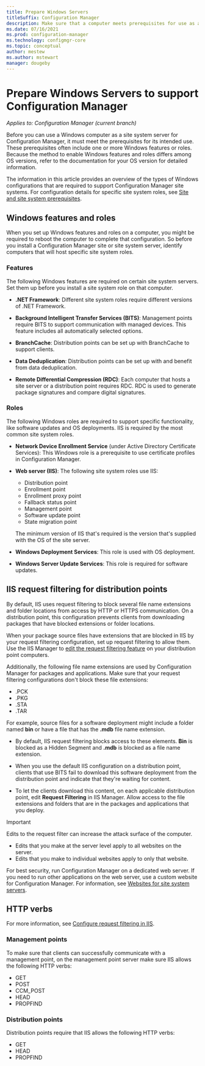```yaml
---
title: Prepare Windows Servers
titleSuffix: Configuration Manager
description: Make sure that a computer meets prerequisites for use as a site server or a site system server for Configuration Manager.
ms.date: 07/16/2021
ms.prod: configuration-manager
ms.technology: configmgr-core
ms.topic: conceptual
author: mestew
ms.author: mstewart
manager: dougeby
---
```


# Prepare Windows Servers to support Configuration Manager

*Applies to: Configuration Manager (current branch)*

Before you can use a Windows computer as a site system server for Configuration Manager, it must meet the prerequisites for its intended use. These prerequisites often include one or more Windows features or roles. Because the method to enable Windows features and roles differs among OS versions, refer to the documentation for your OS version for detailed information.

The information in this article provides an overview of the types of Windows configurations that are required to support Configuration Manager site systems. For configuration details for specific site system roles, see [Site and site system prerequisites](../configs/site-and-site-system-prerequisites.md).

## Windows features and roles

When you set up Windows features and roles on a computer, you might be required to reboot the computer to complete that configuration. So before you install a Configuration Manager site or site system server, identify computers that will host specific site system roles.

### Features

The following Windows features are required on certain site system servers. Set them up before you install a site system role on that computer.

- **.NET Framework**: Different site system roles require different versions of .NET Framework.

- **Background Intelligent Transfer Services (BITS)**: Management points require BITS to support communication with managed devices. This feature includes all automatically selected options.

- **BranchCache**: Distribution points can be set up with BranchCache to support clients.

- **Data Deduplication**: Distribution points can be set up with and benefit from data deduplication.

- **Remote Differential Compression (RDC)**: Each computer that hosts a site server or a distribution point requires RDC. RDC is used to generate package signatures and compare digital signatures.

### Roles

The following Windows roles are required to support specific functionality, like software updates and OS deployments. IIS is required by the most common site system roles.

- **Network Device Enrollment Service** (under Active Directory Certificate Services): This Windows role is a prerequisite to use certificate profiles in Configuration Manager.

- **Web server (IIS)**: The following site system roles use IIS:

  - Distribution point
  - Enrollment point
  - Enrollment proxy point
  - Fallback status point
  - Management point
  - Software update point
  - State migration point

  The minimum version of IIS that's required is the version that's supplied with the OS of the site server.

- **Windows Deployment Services**: This role is used with OS deployment.

- **Windows Server Update Services**: This role is required for software updates.

## IIS request filtering for distribution points

By default, IIS uses request filtering to block several file name extensions and folder locations from access by HTTP or HTTPS communication. On a distribution point, this configuration prevents clients from downloading packages that have blocked extensions or folder locations.

When your package source files have extensions that are blocked in IIS by your request filtering configuration, set up request filtering to allow them. Use the IIS Manager to [edit the request filtering feature](/previous-versions/orphan-topics/ws.11/hh831621(v=ws.11)) on your distribution point computers.

Additionally, the following file name extensions are used by Configuration Manager for packages and applications. Make sure that your request filtering configurations don't block these file extensions:

- .PCK
- .PKG
- .STA
- .TAR

For example, source files for a software deployment might include a folder named **bin** or have a file that has the **.mdb** file name extension.

- By default, IIS request filtering blocks access to these elements. **Bin** is blocked as a Hidden Segment and **.mdb** is blocked as a file name extension.

- When you use the default IIS configuration on a distribution point, clients that use BITS fail to download this software deployment from the distribution point and indicate that they're waiting for content.

- To let the clients download this content, on each applicable distribution point, edit **Request Filtering** in IIS Manager. Allow access to the file extensions and folders that are in the packages and applications that you deploy.

> [!IMPORTANT]
> Edits to the request filter can increase the attack surface of the computer.
>
> - Edits that you make at the server level apply to all websites on the server.
> - Edits that you make to individual websites apply to only that website.
>
> For best security, run Configuration Manager on a dedicated web server. If you need to run other applications on the web server, use a custom website for Configuration Manager. For information, see [Websites for site system servers](websites-for-site-system-servers.md).

## HTTP verbs

For more information, see [Configure request filtering in IIS](/previous-versions/orphan-topics/ws.11/hh831621(v=ws.11)#http-verbs).

### Management points

To make sure that clients can successfully communicate with a management point, on the management point server make sure IIS allows the following HTTP verbs:

- GET
- POST
- CCM_POST
- HEAD
- PROPFIND

### Distribution points

Distribution points require that IIS allows the following HTTP verbs:

- GET
- HEAD
- PROPFIND
